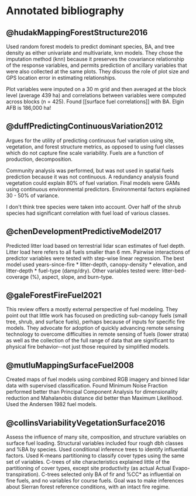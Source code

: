 # Annotated bibliography

## @hudakMappingForestStructure2016

Used random forest models to predict dominant species, BA, and tree density as
either univariate and multivariate, knn models. They chose the imputation method
(knn) because it preserves the covariance relationship of the response
variables, and permits prediction of ancillary variables that were also
collected at the same plots. They discuss the role of plot size and GPS location
error in estimating relationships.

Plot variables were imputed on a 30 m grid and then averaged at the block level
(average 439 ha) and correlations between variables were computed across blocks
(n = 425). Found [[surface fuel correlations]] with BA. Elgin AFB
is 186,000 ha!

## @duffPredictingContinuousVariation2012 

Argues for the utility of predicting continuous fuel variation using site,
vegetation, and forest structure metrics, as opposed to using fuel classes which
do not capture fine scale variability. Fuels are a function of production,
decomposition.

Community analysis was performed, but was not used in spatial fuels prediction
because it was not continuous. A redundancy analysis found vegetation could
explain 80% of fuel variation. Final models were GAMs using continuous
environmental predictors. Environmental factors explained 30 - 50% of variance.

I don't think tree species were taken into account. Over half of the shrub
species had significant correlation with fuel load of various classes.


## @chenDevelopmentPredictiveModel2017

Predicted litter load based on terrestrial lidar scan estimates of fuel depth.
Litter load here refers to all fuels smaller than 6 mm. Pairwise interactions of
predictor variables were tested with step-wise linear regression. The best model
used years-since-fire * litter-depth, canopy-density * elevation, and
litter-depth * fuel-type (damp/dry). Other variables tested were:
litter-bed-coverage (%), aspect, slope, and burn-type.

## @galeForestFireFuel2021

This review offers a mostly external perspective of fuel modeling. They point
out that little work has focused on predicting sub-canopy fuels (small tree,
shrub, and surface fuels), perhaps because of inputs for specific fire models.
They advocate for adoption of quickly advancing remote sensing technology to
overcome difficulties in remote sensing of fuels (lower strata) as well as the
collection of the full range of data that are significant to physical fire
behavior--not just those required by simplified models.

## @mutluMappingSurfaceFuel2008

Created maps of fuel models using combined RGB imagery and binned lidar data
with supervised classification. Found Minimum Noise Fraction performed better
than Principal Component Analysis for dimensionality reduction and Mahalanobis
distance did better than Maximum Likelihood. Used the Andersen 1982 fuel models.

## @collinsVariabilityVegetationSurface2016

Assess the influence of many site, composition, and structure variables on
surface fuel loading. Structural variables included four rough dbh classes and
%BA by species. Used conditional inference trees to identify influential
factors. Used K-means partitioning to classify cover types using the same set of
variables. C-trees of site characteristics explained little of the partitioning
of cover types, except site productivity (as actual Actual Evapo-transpiration).
C-trees selected only BA of fir and %CC* as influential on fine fuels, and no
variables for course fuels. Goal was to make inferences about Sierran forest
reference conditions, with an intact fire regime.




